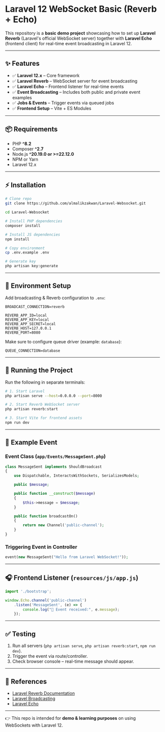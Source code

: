 # Laravel 12 WebSocket Basic (Reverb + Echo)

This repository is a **basic demo project** showcasing how to set up **Laravel Reverb** (Laravel's official WebSocket server) together with **Laravel Echo** (frontend client) for real-time event broadcasting in Laravel 12.

---

## ✨ Features

- ✅ **Laravel 12.x** – Core framework  
- ✅ **Laravel Reverb** – WebSocket server for event broadcasting  
- ✅ **Laravel Echo** – Frontend listener for real-time events  
- ✅ **Event Broadcasting** – Includes both public and private event examples  
- ✅ **Jobs & Events** – Trigger events via queued jobs  
- ✅ **Frontend Setup** – Vite + ES Modules  

---

## 📦 Requirements

- PHP **^8.2**  
- Composer **^2.7**  
- Node.js **^20.19.0 or >=22.12.0**  
- NPM or Yarn  
- Laravel 12.x  

---

## ⚡ Installation

```bash
# Clone repo
git clone https://github.com/almalikzakwan/Laravel-Websocket.git

cd Laravel-Websocket

# Install PHP dependencies
composer install

# Install JS dependencies
npm install

# Copy environment
cp .env.example .env

# Generate key
php artisan key:generate
```

---

## 🔧 Environment Setup

Add broadcasting & Reverb configuration to `.env`:

```env
BROADCAST_CONNECTION=reverb

REVERB_APP_ID=local
REVERB_APP_KEY=local
REVERB_APP_SECRET=local
REVERB_HOST=127.0.0.1
REVERB_PORT=8080
```

Make sure to configure queue driver (example: `database`):

```env
QUEUE_CONNECTION=database
```

---

## 🚀 Running the Project

Run the following in separate terminals:

```bash
# 1. Start Laravel
php artisan serve --host=0.0.0.0 --port=8000

# 2. Start Reverb WebSocket server
php artisan reverb:start

# 3. Start Vite for frontend assets
npm run dev
```

---

## 📡 Example Event

### Event Class (`app/Events/MessageSent.php`)

```php
class MessageSent implements ShouldBroadcast
{
    use Dispatchable, InteractsWithSockets, SerializesModels;

    public $message;

    public function __construct($message)
    {
        $this->message = $message;
    }

    public function broadcastOn()
    {
        return new Channel('public-channel');
    }
}
```

### Triggering Event in Controller

```php
event(new MessageSent("Hello from Laravel WebSocket!"));
```

---

## 🎧 Frontend Listener (`resources/js/app.js`)

```js
import './bootstrap';

window.Echo.channel('public-channel')
    .listen('MessageSent', (e) => {
        console.log("📡 Event received:", e.message);
    });
```

---

## ✅ Testing

1. Run all servers (`php artisan serve`, `php artisan reverb:start`, `npm run dev`).  
2. Trigger the event via route/controller.  
3. Check browser console – real-time message should appear.  

---

## 📖 References

- [Laravel Reverb Documentation](https://laravel.com/docs/12.x/reverb)  
- [Laravel Broadcasting](https://laravel.com/docs/12.x/broadcasting)  
- [Laravel Echo](https://laravel.com/docs/12.x/broadcasting#client-side-installation)  

---

👉 This repo is intended for **demo & learning purposes** on using WebSockets with Laravel 12.
